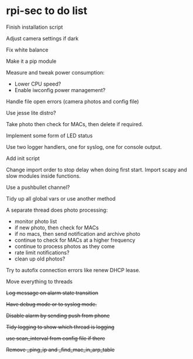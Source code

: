 # rpi-sec to do list

Finish installation script

Adjust camera settings if dark

Fix white balance

Make it a pip module

Measure and tweak power consumption:
  - Lower CPU speed?
  - Enable iwconfig power management?

Handle file open errors (camera photos and config file)

Use jesse lite distro?

Take photo then check for MACs, then delete if required.

Implement some form of LED status

Use two logger handlers, one for syslog, one for console output.

Add init script

Change import order to stop delay when doing first start. Import scapy and slow modules inside functions.

Use a pushbullet channel?

Tidy up all global vars or use another method

A separate thread does photo processing:
  - monitor photo list
  - if new photo, then check for MACs
  - if no macs, then send notification and archive photo
  - continue to check for MACs at a higher frequency
  - continue to process photos as they come
  - rate limit notifications?
  - clean up old photos?

Try to autofix connection errors like renew DHCP lease.

Move everything to threads

~~Log message on alarm state transition~~

~~Have debug mode or to syslog mode.~~

~~Disable alarm by sending push from phone~~

~~Tidy logging to show which thread is logging~~

~~use scan_interval from config file if there~~

~~Remove _ping_ip and _find_mac_in_arp_table~~

